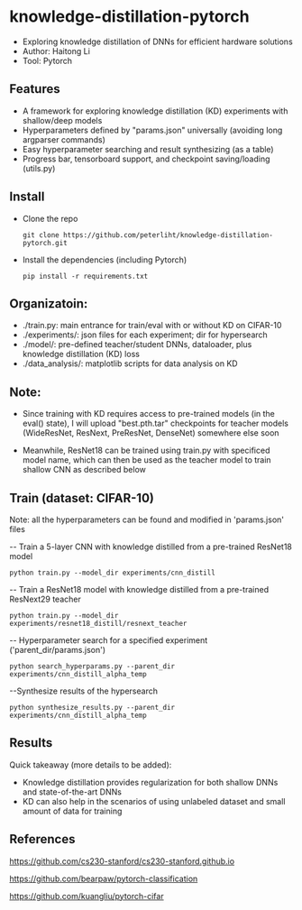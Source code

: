 # knowledge-distillation-pytorch
* Exploring knowledge distillation of DNNs for efficient hardware solutions
* Author: Haitong Li
* Tool: Pytorch


## Features
* A framework for exploring knowledge distillation (KD) experiments with shallow/deep models
* Hyperparameters defined by "params.json" universally (avoiding long argparser commands)
* Easy hyperparameter searching and result synthesizing (as a table)
* Progress bar, tensorboard support, and checkpoint saving/loading (utils.py)


## Install
* Clone the repo
  ```
  git clone https://github.com/peterliht/knowledge-distillation-pytorch.git
  ```

* Install the dependencies (including Pytorch)
  ```
  pip install -r requirements.txt
  ```


## Organizatoin:
* ./train.py: main entrance for train/eval with or without KD on CIFAR-10
* ./experiments/: json files for each experiment; dir for hypersearch
* ./model/: pre-defined teacher/student DNNs, dataloader, plus knowledge distillation (KD) loss
* ./data_analysis/: matplotlib scripts for data analysis on KD 


## Note:

* Since training with KD requires access to pre-trained models (in the eval() state), I will upload "best.pth.tar" checkpoints for teacher models (WideResNet, ResNext, PreResNet, DenseNet) somewhere else soon

* Meanwhile, ResNet18 can be trained using train.py with specificed model name, which can then be used as the teacher model to train shallow CNN as described below

## Train (dataset: CIFAR-10)

Note: all the hyperparameters can be found and modified in 'params.json' files

-- Train a 5-layer CNN with knowledge distilled from a pre-trained ResNet18 model
```
python train.py --model_dir experiments/cnn_distill
```

-- Train a ResNet18 model with knowledge distilled from a pre-trained ResNext29 teacher
```
python train.py --model_dir experiments/resnet18_distill/resnext_teacher
```

-- Hyperparameter search for a specified experiment ('parent_dir/params.json')
```
python search_hyperparams.py --parent_dir experiments/cnn_distill_alpha_temp
```

--Synthesize results of the hypersearch
```
python synthesize_results.py --parent_dir experiments/cnn_distill_alpha_temp
```


## Results
Quick takeaway (more details to be added):

* Knowledge distillation provides regularization for both shallow DNNs and state-of-the-art DNNs
* KD can also help in the scenarios of using unlabeled dataset and small amount of data for training

## References
https://github.com/cs230-stanford/cs230-stanford.github.io

https://github.com/bearpaw/pytorch-classification

https://github.com/kuangliu/pytorch-cifar